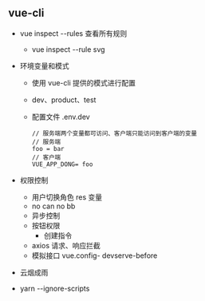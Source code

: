 ## vue-cli
* vue inspect --rules 查看所有规则
	* vue inspect --rule svg

* 环境变量和模式
	* 使用 vue-cli 提供的模式进行配置
	* dev、product、test
	* 配置文件 .env.dev
	
		```
		// 服务端两个变量都可访问、客户端只能访问到客户端的变量
		// 服务端
		foo = bar
		// 客户端
		VUE_APP_DONG= foo
		```

* 权限控制
	* 用户切换角色 res 变量
	* no can no bb
	* 异步控制
	* 按钮权限
		* 创建指令
	* axios 请求、响应拦截
	* 模拟接口 vue.config- devserve-before

* 云烟成雨
* yarn --ignore-scripts
